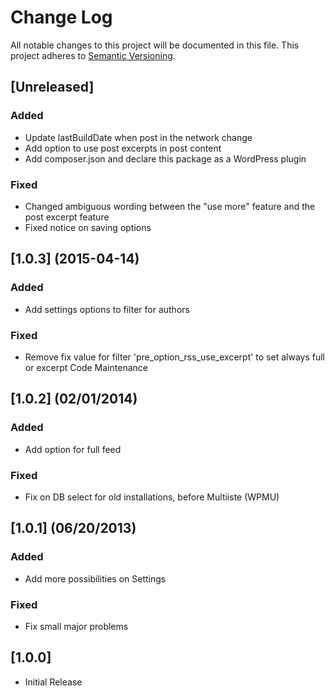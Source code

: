 # Change Log
All notable changes to this project will be documented in this file.
This project adheres to [Semantic Versioning](http://semver.org/).

## [Unreleased]
### Added
* Update lastBuildDate when post in the network change
* Add option to use post excerpts in post content
* Add composer.json and declare this package as a WordPress plugin
### Fixed
* Changed ambiguous wording between the "use more" feature and the post excerpt feature
* Fixed notice on saving options

## [1.0.3] (2015-04-14)
### Added

* Add settings options to filter for authors

### Fixed
* Remove fix value for filter 'pre_option_rss_use_excerpt' to set always full or excerpt
Code Maintenance

## [1.0.2] (02/01/2014)
### Added
* Add option for full feed

### Fixed
* Fix on DB select for old installations, before Multiiste (WPMU)

## [1.0.1] (06/20/2013)
### Added
* Add more possibilities on Settings

### Fixed
* Fix small major problems

## [1.0.0]
* Initial Release
